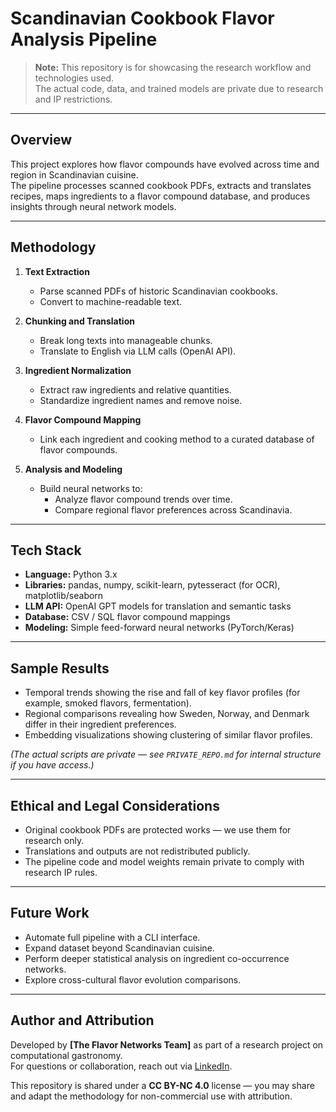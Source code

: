 # Scandinavian Cookbook Flavor Analysis Pipeline

> **Note:** This repository is for showcasing the research workflow and technologies used.  
> The actual code, data, and trained models are private due to research and IP restrictions.

---

## Overview

This project explores how flavor compounds have evolved across time and region in Scandinavian cuisine.  
The pipeline processes scanned cookbook PDFs, extracts and translates recipes, maps ingredients to a flavor compound database, and produces insights through neural network models.

---

## Methodology

1. **Text Extraction**  
   - Parse scanned PDFs of historic Scandinavian cookbooks.
   - Convert to machine-readable text.

2. **Chunking and Translation**  
   - Break long texts into manageable chunks.
   - Translate to English via LLM calls (OpenAI API).

3. **Ingredient Normalization**  
   - Extract raw ingredients and relative quantities.
   - Standardize ingredient names and remove noise.

4. **Flavor Compound Mapping**  
   - Link each ingredient and cooking method to a curated database of flavor compounds.

5. **Analysis and Modeling**  
   - Build neural networks to:
     - Analyze flavor compound trends over time.
     - Compare regional flavor preferences across Scandinavia.

---

## Tech Stack

- **Language:** Python 3.x
- **Libraries:** pandas, numpy, scikit-learn, pytesseract (for OCR), matplotlib/seaborn
- **LLM API:** OpenAI GPT models for translation and semantic tasks
- **Database:** CSV / SQL flavor compound mappings
- **Modeling:** Simple feed-forward neural networks (PyTorch/Keras)

---

## Sample Results

- Temporal trends showing the rise and fall of key flavor profiles (for example, smoked flavors, fermentation).
- Regional comparisons revealing how Sweden, Norway, and Denmark differ in their ingredient preferences.
- Embedding visualizations showing clustering of similar flavor profiles.

*(The actual scripts are private — see `PRIVATE_REPO.md` for internal structure if you have access.)*

---

## Ethical and Legal Considerations

- Original cookbook PDFs are protected works — we use them for research only.
- Translations and outputs are not redistributed publicly.
- The pipeline code and model weights remain private to comply with research IP rules.

---

## Future Work

- Automate full pipeline with a CLI interface.
- Expand dataset beyond Scandinavian cuisine.
- Perform deeper statistical analysis on ingredient co-occurrence networks.
- Explore cross-cultural flavor evolution comparisons.

---

## Author and Attribution

Developed by **[The Flavor Networks Team]** as part of a research project on computational gastronomy.  
For questions or collaboration, reach out via [LinkedIn](https://linkedin.com/in/romundset).

This repository is shared under a **CC BY-NC 4.0** license — you may share and adapt the methodology for non-commercial use with attribution.

